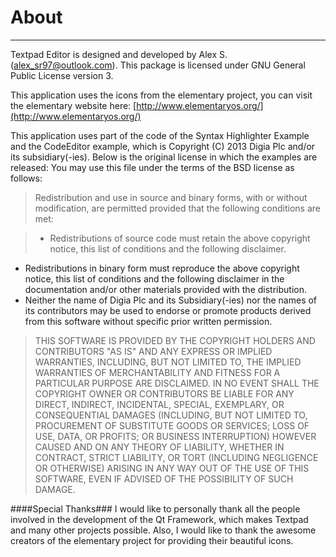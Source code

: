 About
=====
---
Textpad Editor is designed and developed by Alex S. ([alex_sr97@outlook.com](mailto:alex_sr97@outlook.com)).
This package is licensed under GNU General Public License version 3.

This application uses the icons from the elementary project, you can visit the elementary website here: [http://www.elementaryos.org/](http://www.elementaryos.org/)

This application uses part of the code of the Syntax Highlighter Example and the CodeEditor example, which is Copyright (C) 2013 Digia Plc and/or its subsidiary(-ies).
	Below is the original license in which the examples are released:
    You may use this file under the terms of the BSD license as follows:

> Redistribution and use in source and binary forms, with   or without modification, are permitted provided that the following conditions are met:

> + Redistributions of source code must retain the above copyright notice, this list of conditions and the following disclaimer.
+ Redistributions in binary form must reproduce the above copyright notice, this list of conditions and the following disclaimer in the documentation and/or other materials provided with the distribution.
+ Neither the name of Digia Plc and its Subsidiary(-ies) nor the names of its contributors may be used to endorse or promote products derived from this software without specific prior written permission.

> THIS SOFTWARE IS PROVIDED BY THE COPYRIGHT HOLDERS AND CONTRIBUTORS "AS IS" AND ANY EXPRESS OR IMPLIED WARRANTIES, INCLUDING, BUT NOT LIMITED TO, THE IMPLIED WARRANTIES OF MERCHANTABILITY AND FITNESS FOR A PARTICULAR PURPOSE ARE DISCLAIMED. IN NO EVENT SHALL THE COPYRIGHT OWNER OR CONTRIBUTORS BE LIABLE FOR ANY DIRECT, INDIRECT, INCIDENTAL, SPECIAL, EXEMPLARY, OR CONSEQUENTIAL DAMAGES (INCLUDING, BUT NOT LIMITED TO, PROCUREMENT OF SUBSTITUTE GOODS OR SERVICES; LOSS OF USE, DATA, OR PROFITS; OR BUSINESS INTERRUPTION) HOWEVER CAUSED AND ON ANY THEORY OF LIABILITY, WHETHER IN CONTRACT, STRICT LIABILITY, OR TORT (INCLUDING NEGLIGENCE OR OTHERWISE) ARISING IN ANY WAY OUT OF THE USE OF THIS SOFTWARE, EVEN IF ADVISED OF THE POSSIBILITY OF SUCH DAMAGE.

####Special Thanks###
I would like to personally thank all the people involved in the development of the Qt Framework, which makes Textpad and many other projects possible.
Also, I would like to thank the awesome creators of the elementary project for providing their beautiful icons.
